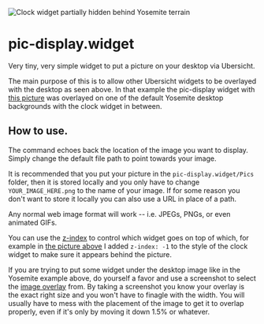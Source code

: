 ![Clock widget partially hidden behind Yosemite terrain](Example/Screenshot-Final.png)

# pic-display.widget
Very tiny, very simple widget to put a picture on your desktop via Ubersicht.

The main purpose of this is to allow other Ubersicht widgets to be overlayed with the desktop as seen above. In that example the pic-display widget with [this picture](Example/Picture-To-Overlay.png) was overlayed on one of the default Yosemite desktop backgrounds with the clock widget in between.

## How to use.

The command echoes back the location of the image you want to display. Simply change the default file path to point towards your image.

It is recommended that you put your picture in the `pic-display.widget/Pics` folder, then it is stored locally and you only have to change `YOUR_IMAGE_HERE.png` to the name of your image. If for some reason you don't want to store it locally you can also use a URL in place of a path.

Any normal web image format will work -- i.e. JPEGs, PNGs, or even animated GIFs.

You can use the [z-index](http://www.w3schools.com/cssref/pr_pos_z-index.asp) to control which widget goes on top of which, for example in [the picture above](Example/Screenshot-Final.png) I added `z-index: -1` to the style of the clock widget to make sure it appears behind the picture.

If you are trying to put some widget under the desktop image like in the Yosemite example above, do yourself a favor and use a screenshot to select the [image overlay](Example/Picture-To-Overlay.png) from. By taking a screenshot you know your overlay is the exact right size and you won't have to finagle with the width.
You will usually have to mess with the placement of the image to get it to overlap properly, even if it's only by moving it down 1.5% or whatever.
